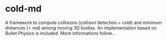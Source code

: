 # cold-md
A framework to compute collisions (collison detection = cold) and minimum distances (= md) among moving 3D bodies. An implementation based on Bullet Physics is included. More informations follow...

